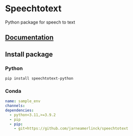 # Speechtotext

Python package for speech to text

## [Documentation](https://jarneamerlinck.github.io/speechtotext/)

## Install package
### Python

```bash
pip install speechtotext-python
```

### Conda 

```yaml
name: sample_env
channels:
dependencies:
  - python<3.11,>=3.9.2
  - pip
  - pip:
    - git+https://github.com/jarneamerlinck/speechtotext
```